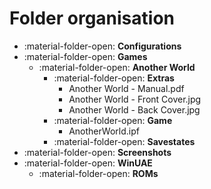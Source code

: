 # Folder organisation

<div class="dir-tree" markdown>

- :material-folder-open: **Configurations**
- :material-folder-open: **Games**
    - :material-folder-open: **Another World**
        - :material-folder-open: **Extras**
            - Another World - Manual.pdf
            - Another World - Front Cover.jpg
            - Another World - Back Cover.jpg
        - :material-folder-open: **Game**
            - AnotherWorld.ipf
        - :material-folder-open: **Savestates**
- :material-folder-open: **Screenshots**
- :material-folder-open: **WinUAE**
    - :material-folder-open: **ROMs**

</div>

